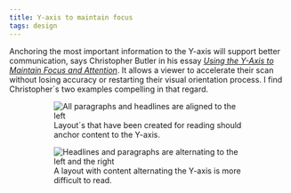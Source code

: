 ```yaml
---
title: Y-axis to maintain focus
tags: design
---
```

Anchoring the most important information to the Y-axis will support better communication, says Christopher Butler in his essay [<cite>Using the Y-Axis to Maintain Focus and Attention</cite>](https://www.chrbutler.com/maintaining-an-attention-axis). It allows a viewer to accelerate their scan without losing accuracy or restarting their visual orientation process. I find Christopher´s two examples compelling in that regard.

<figure class="split">
<figure>
<img src="/img/design/aligned-y-axis.png" alt="All paragraphs and headlines are aligned to the left">
<figcaption>Layout´s that have been created for reading should anchor content to the Y-axis.</figcaption>
</figure>
<figure>
<img src="/img/design/alternating-y-axis.png" alt="Headlines and paragraphs are alternating to the left and the right">
<figcaption>A layout with content alternating the Y-axis is more difficult to read.</figcaption>
</figure>
</figure>
